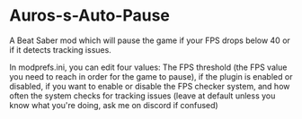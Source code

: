 # Auros-s-Auto-Pause
A Beat Saber mod which will pause the game if your FPS drops below 40 or if it detects tracking issues.


In modprefs.ini, you can edit four values: The FPS threshold (the FPS value you need to reach in order for the game to pause), if the plugin is enabled or disabled, if you want to enable or disable the FPS checker system, and how often the system checks for tracking issues (leave at default unless you know what you're doing, ask me on discord if confused)
